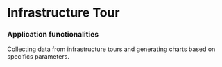 # Infrastructure Tour

### Application functionalities
Collecting data from infrastructure tours and generating charts based on specifics parameters.
